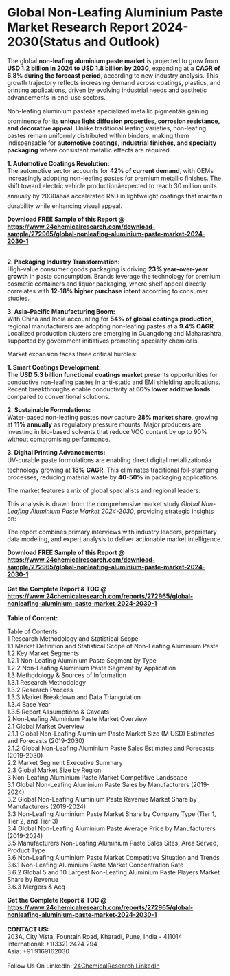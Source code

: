 <h1>Global Non-Leafing Aluminium Paste Market Research Report 2024-2030(Status and Outlook)</h1><p>The global <strong>non-leafing aluminium paste market</strong> is projected to grow from <strong>USD 1.2 billion in 2024 to USD 1.8 billion by 2030</strong>, expanding at a <strong>CAGR of 6.8% during the forecast period</strong>, according to new industry analysis. This growth trajectory reflects increasing demand across coatings, plastics, and printing applications, driven by evolving industrial needs and aesthetic advancements in end-use sectors.</p><p>Non-leafing aluminium pasteâa specialized metallic pigmentâis gaining prominence for its <strong>unique light diffusion properties, corrosion resistance, and decorative appeal</strong>. Unlike traditional leafing varieties, non-leafing pastes remain uniformly distributed within binders, making them indispensable for <strong>automotive coatings, industrial finishes, and specialty packaging</strong> where consistent metallic effects are required.</p><p><strong>1. Automotive Coatings Revolution:</strong><br>
The automotive sector accounts for <strong>42% of current demand</strong>, with OEMs increasingly adopting non-leafing pastes for premium metallic finishes. The shift toward electric vehicle productionâexpected to reach 30 million units annually by 2030âhas accelerated R&amp;D in lightweight coatings that maintain durability while enhancing visual appeal.</p><div><b>Download FREE Sample of this Report @ 
            <a href="https://www.24chemicalresearch.com/download-sample/272965/global-nonleafing-aluminium-paste-market-2024-2030-1">
            https://www.24chemicalresearch.com/download-sample/272965/global-nonleafing-aluminium-paste-market-2024-2030-1</a></b></div><br><p><strong>2. Packaging Industry Transformation:</strong><br>
High-value consumer goods packaging is driving <strong>23% year-over-year growth</strong> in paste consumption. Brands leverage the technology for premium cosmetic containers and liquor packaging, where shelf appeal directly correlates with <strong>12-18% higher purchase intent</strong> according to consumer studies.</p><p><strong>3. Asia-Pacific Manufacturing Boom:</strong><br>
With China and India accounting for <strong>54% of global coatings production</strong>, regional manufacturers are adopting non-leafing pastes at a <strong>9.4% CAGR</strong>. Localized production clusters are emerging in Guangdong and Maharashtra, supported by government initiatives promoting specialty chemicals.</p><p>Market expansion faces three critical hurdles:</p><p><strong>1. Smart Coatings Development:</strong><br>
The <strong>USD 5.3 billion functional coatings market</strong> presents opportunities for conductive non-leafing pastes in anti-static and EMI shielding applications. Recent breakthroughs enable conductivity at <strong>60% lower additive loads</strong> compared to conventional solutions.</p><p><strong>2. Sustainable Formulations:</strong><br>
Water-based non-leafing pastes now capture <strong>28% market share</strong>, growing at <strong>11% annually</strong> as regulatory pressure mounts. Major producers are investing in bio-based solvents that reduce VOC content by up to 90% without compromising performance.</p><p><strong>3. Digital Printing Advancements:</strong><br>
UV-curable paste formulations are enabling direct digital metallizationâa technology growing at <strong>18% CAGR</strong>. This eliminates traditional foil-stamping processes, reducing material waste by <strong>40-50%</strong> in packaging applications.</p><p>The market features a mix of global specialists and regional leaders:</p><p>This analysis is drawn from the comprehensive market study <em>Global Non-Leafing Aluminium Paste Market 2024-2030</em>, providing strategic insights on:</p><p>The report combines primary interviews with industry leaders, proprietary data modeling, and expert analysis to deliver actionable market intelligence.</p><div><b>Download FREE Sample of this Report @ 
            <a href="https://www.24chemicalresearch.com/download-sample/272965/global-nonleafing-aluminium-paste-market-2024-2030-1">
            https://www.24chemicalresearch.com/download-sample/272965/global-nonleafing-aluminium-paste-market-2024-2030-1</a></b></div><br><div><b>Get the Complete Report & TOC @ 
            <a href="https://www.24chemicalresearch.com/reports/272965/global-nonleafing-aluminium-paste-market-2024-2030-1">
            https://www.24chemicalresearch.com/reports/272965/global-nonleafing-aluminium-paste-market-2024-2030-1</a></b></div><br>
            <b>Table of Content:</b><p>Table of Contents<br />
1 Research Methodology and Statistical Scope<br />
1.1 Market Definition and Statistical Scope of Non-Leafing Aluminium Paste<br />
1.2 Key Market Segments<br />
1.2.1 Non-Leafing Aluminium Paste Segment by Type<br />
1.2.2 Non-Leafing Aluminium Paste Segment by Application<br />
1.3 Methodology & Sources of Information<br />
1.3.1 Research Methodology<br />
1.3.2 Research Process<br />
1.3.3 Market Breakdown and Data Triangulation<br />
1.3.4 Base Year<br />
1.3.5 Report Assumptions & Caveats<br />
2 Non-Leafing Aluminium Paste Market Overview<br />
2.1 Global Market Overview<br />
2.1.1 Global Non-Leafing Aluminium Paste Market Size (M USD) Estimates and Forecasts (2019-2030)<br />
2.1.2 Global Non-Leafing Aluminium Paste Sales Estimates and Forecasts (2019-2030)<br />
2.2 Market Segment Executive Summary<br />
2.3 Global Market Size by Region<br />
3 Non-Leafing Aluminium Paste Market Competitive Landscape<br />
3.1 Global Non-Leafing Aluminium Paste Sales by Manufacturers (2019-2024)<br />
3.2 Global Non-Leafing Aluminium Paste Revenue Market Share by Manufacturers (2019-2024)<br />
3.3 Non-Leafing Aluminium Paste Market Share by Company Type (Tier 1, Tier 2, and Tier 3)<br />
3.4 Global Non-Leafing Aluminium Paste Average Price by Manufacturers (2019-2024)<br />
3.5 Manufacturers Non-Leafing Aluminium Paste Sales Sites, Area Served, Product Type<br />
3.6 Non-Leafing Aluminium Paste Market Competitive Situation and Trends<br />
3.6.1 Non-Leafing Aluminium Paste Market Concentration Rate<br />
3.6.2 Global 5 and 10 Largest Non-Leafing Aluminium Paste Players Market Share by Revenue<br />
3.6.3 Mergers & Acq</p><div><b>Get the Complete Report & TOC @ 
            <a href="https://www.24chemicalresearch.com/reports/272965/global-nonleafing-aluminium-paste-market-2024-2030-1">
            https://www.24chemicalresearch.com/reports/272965/global-nonleafing-aluminium-paste-market-2024-2030-1</a></b></div><br><b>CONTACT US:</b><br>
            203A, City Vista, Fountain Road, Kharadi, Pune, India - 411014<br>
            International: +1(332) 2424 294<br>
            Asia: +91 9169162030 <br><br>
            Follow Us On LinkedIn: <a href="https://www.linkedin.com/company/24chemicalresearch/">24ChemicalResearch LinkedIn</a>